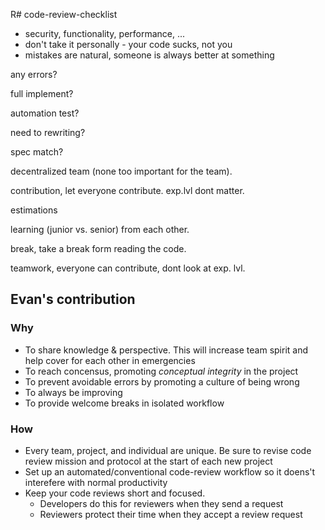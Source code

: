 R# code-review-checklist

   
- security, functionality, performance, ...
- don't take it personally - your code sucks, not you
- mistakes are natural, someone is always better at something


any errors?

full implement?

automation test?

need to rewriting?

spec match?

decentralized team (none too important for the team). 

contribution, let everyone contribute. exp.lvl dont matter. 

estimations

learning (junior vs. senior) from each other. 

break, take a break form reading the code. 

teamwork, everyone can contribute, dont look at exp. lvl. 

## Evan's contribution

### Why
* To share knowledge & perspective. This will increase team spirit and help cover for each other in emergencies
* To reach concensus, promoting _conceptual integrity_ in the project
* To prevent avoidable errors by promoting a culture of being wrong
* To always be improving
* To provide welcome breaks in isolated workflow


### How
* Every team, project, and individual are unique. Be sure to revise code review mission and protocol at the start of each new project
* Set up an automated/conventional code-review workflow so it doens't interefere with normal productivity
* Keep your code reviews short and focused.  
  * Developers do this for reviewers when they send a request
  * Reviewers protect their time when they accept a review request


